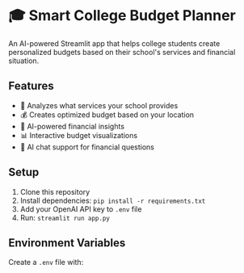 # 🎓 Smart College Budget Planner

An AI-powered Streamlit app that helps college students create personalized budgets based on their school's services and financial situation.

## Features

- 🏫 Analyzes what services your school provides
- 💰 Creates optimized budget based on your location
- 🤖 AI-powered financial insights
- 📊 Interactive budget visualizations
- 💬 AI chat support for financial questions

## Setup

1. Clone this repository
2. Install dependencies: `pip install -r requirements.txt`
3. Add your OpenAI API key to `.env` file
4. Run: `streamlit run app.py`

## Environment Variables

Create a `.env` file with: